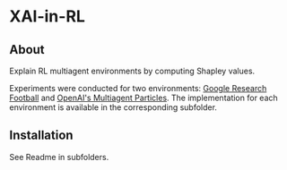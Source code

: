 # XAI-in-RL

## About

Explain RL multiagent environments by computing Shapley values.

Experiments were conducted for two environments: [Google Research Football](https://github.com/google-research/football) and [OpenAI's Multiagent Particles](https://github.com/openai/multiagent-particle-envs).
The implementation for each environment is available in the corresponding subfolder.

## Installation

See Readme in subfolders.
